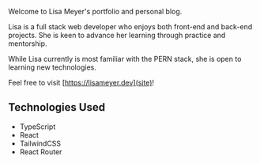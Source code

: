 Welcome to Lisa Meyer's portfolio and personal blog. 

Lisa is a full stack web developer who enjoys both front-end and back-end projects. She is keen to advance her learning through practice and mentorship. 

While Lisa currently is most familiar with the PERN stack, she is open to learning new technologies.

Feel free to visit [https://lisameyer.dev](site)!

## Technologies Used
- TypeScript
- React
- TailwindCSS
- React Router
